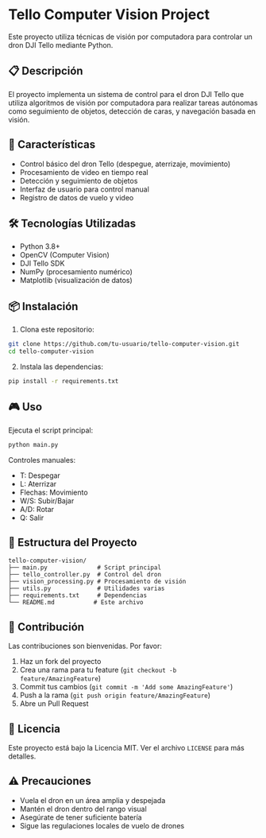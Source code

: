 # Tello Computer Vision Project

Este proyecto utiliza técnicas de visión por computadora para controlar un dron DJI Tello mediante Python.

## 📋 Descripción

El proyecto implementa un sistema de control para el dron DJI Tello que utiliza algoritmos de visión por computadora para realizar tareas autónomas como seguimiento de objetos, detección de caras, y navegación basada en visión.

## 🚀 Características

- Control básico del dron Tello (despegue, aterrizaje, movimiento)
- Procesamiento de video en tiempo real
- Detección y seguimiento de objetos
- Interfaz de usuario para control manual
- Registro de datos de vuelo y video

## 🛠️ Tecnologías Utilizadas

- Python 3.8+
- OpenCV (Computer Vision)
- DJI Tello SDK
- NumPy (procesamiento numérico)
- Matplotlib (visualización de datos)

## 📦 Instalación

1. Clona este repositorio:
```bash
git clone https://github.com/tu-usuario/tello-computer-vision.git
cd tello-computer-vision
```

2. Instala las dependencias:
```bash
pip install -r requirements.txt
```

## 🎮 Uso

Ejecuta el script principal:
```bash
python main.py
```

Controles manuales:
- T: Despegar
- L: Aterrizar
- Flechas: Movimiento
- W/S: Subir/Bajar
- A/D: Rotar
- Q: Salir

## 📁 Estructura del Proyecto

```
tello-computer-vision/
├── main.py              # Script principal
├── tello_controller.py  # Control del dron
├── vision_processing.py # Procesamiento de visión
├── utils.py             # Utilidades varias
├── requirements.txt     # Dependencias
└── README.md           # Este archivo
```

## 🤝 Contribución

Las contribuciones son bienvenidas. Por favor:

1. Haz un fork del proyecto
2. Crea una rama para tu feature (`git checkout -b feature/AmazingFeature`)
3. Commit tus cambios (`git commit -m 'Add some AmazingFeature'`)
4. Push a la rama (`git push origin feature/AmazingFeature`)
5. Abre un Pull Request

## 📄 Licencia

Este proyecto está bajo la Licencia MIT. Ver el archivo `LICENSE` para más detalles.

## ⚠️ Precauciones

- Vuela el dron en un área amplia y despejada
- Mantén el dron dentro del rango visual
- Asegúrate de tener suficiente batería
- Sigue las regulaciones locales de vuelo de drones

